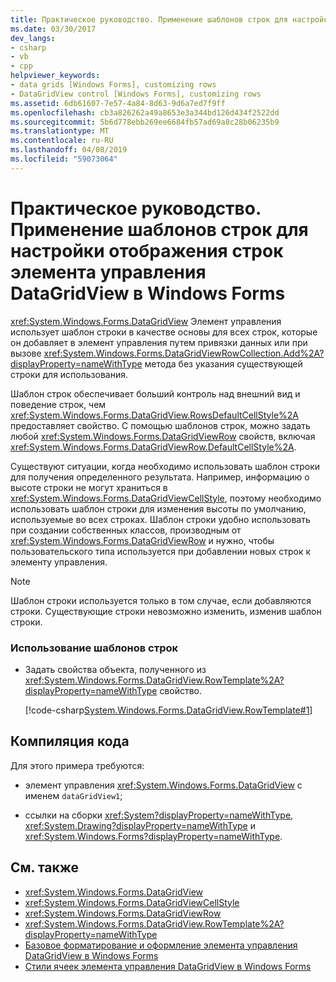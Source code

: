 ```yaml
---
title: Практическое руководство. Применение шаблонов строк для настройки отображения строк элемента управления DataGridView в Windows Forms
ms.date: 03/30/2017
dev_langs:
- csharp
- vb
- cpp
helpviewer_keywords:
- data grids [Windows Forms], customizing rows
- DataGridView control [Windows Forms], customizing rows
ms.assetid: 6db61607-7e57-4a84-8d63-9d6a7ed7f9ff
ms.openlocfilehash: cb3a826262a49a8653e3a344bd126d434f2522dd
ms.sourcegitcommit: 5b6d778ebb269ee6684fb57ad69a8c28b06235b9
ms.translationtype: MT
ms.contentlocale: ru-RU
ms.lasthandoff: 04/08/2019
ms.locfileid: "59073064"
---
```

# <a name="how-to-use-the-row-template-to-customize-rows-in-the-windows-forms-datagridview-control"></a>Практическое руководство. Применение шаблонов строк для настройки отображения строк элемента управления DataGridView в Windows Forms
<xref:System.Windows.Forms.DataGridView> Элемент управления использует шаблон строки в качестве основы для всех строк, которые он добавляет в элемент управления путем привязки данных или при вызове <xref:System.Windows.Forms.DataGridViewRowCollection.Add%2A?displayProperty=nameWithType> метода без указания существующей строки для использования.  
  
 Шаблон строк обеспечивает больший контроль над внешний вид и поведение строк, чем <xref:System.Windows.Forms.DataGridView.RowsDefaultCellStyle%2A> предоставляет свойство. С помощью шаблонов строк, можно задать любой <xref:System.Windows.Forms.DataGridViewRow> свойств, включая <xref:System.Windows.Forms.DataGridViewRow.DefaultCellStyle%2A>.  
  
 Существуют ситуации, когда необходимо использовать шаблон строки для получения определенного результата. Например, информацию о высоте строки не могут храниться в <xref:System.Windows.Forms.DataGridViewCellStyle>, поэтому необходимо использовать шаблон строки для изменения высоты по умолчанию, используемые во всех строках. Шаблон строки удобно использовать при создании собственных классов, производным от <xref:System.Windows.Forms.DataGridViewRow> и нужно, чтобы пользовательского типа используется при добавлении новых строк к элементу управления.  
  
> [!NOTE]
>  Шаблон строки используется только в том случае, если добавляются строки. Существующие строки невозможно изменить, изменив шаблон строки.  
  
### <a name="to-use-the-row-template"></a>Использование шаблонов строк  
  
-   Задать свойства объекта, полученного из <xref:System.Windows.Forms.DataGridView.RowTemplate%2A?displayProperty=nameWithType> свойство.  
  
     
     [!code-csharp[System.Windows.Forms.DataGridView.RowTemplate#1](~/samples/snippets/csharp/VS_Snippets_Winforms/System.Windows.Forms.DataGridView.RowTemplate/CS/datagridviewrowtemplate.cs#1)]
       
  
## <a name="compiling-the-code"></a>Компиляция кода  
 Для этого примера требуются:  
  
-   элемент управления <xref:System.Windows.Forms.DataGridView> с именем `dataGridView1`;  
  
-   ссылки на сборки <xref:System?displayProperty=nameWithType>, <xref:System.Drawing?displayProperty=nameWithType> и <xref:System.Windows.Forms?displayProperty=nameWithType>.  
  
## <a name="see-also"></a>См. также

- <xref:System.Windows.Forms.DataGridView>
- <xref:System.Windows.Forms.DataGridViewCellStyle>
- <xref:System.Windows.Forms.DataGridViewRow>
- <xref:System.Windows.Forms.DataGridView.RowTemplate%2A?displayProperty=nameWithType>
- [Базовое форматирование и оформление элемента управления DataGridView в Windows Forms](basic-formatting-and-styling-in-the-windows-forms-datagridview-control.md)
- [Стили ячеек элемента управления DataGridView в Windows Forms](cell-styles-in-the-windows-forms-datagridview-control.md)
